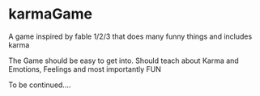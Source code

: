 # karmaGame
A game inspired by fable 1/2/3 that does many funny things and includes karma

The Game should be easy to get into.
Should teach about Karma and Emotions, Feelings and most importantly FUN

To be continued....
